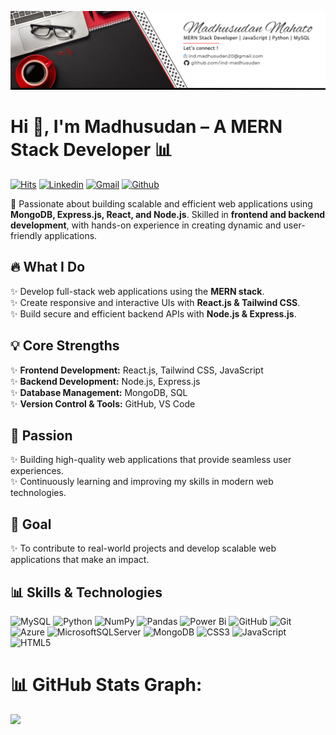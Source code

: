 ![External Image](https://github.com/ind-madhusudan/ind-madhusudan/blob/main/mern_design.png)

<h1>Hi 👋, I'm Madhusudan – A MERN Stack Developer 📊</h1>

[![Hits](https://hits.seeyoufarm.com/api/count/incr/badge.svg?url=https%3A%2F%2Fgithub.com%2Find-madhusudan%2Find-madhusudan&count_bg=%2379C83D&title_bg=%23555555&icon=&icon_color=%23E7E7E7&title=Profile+Views&edge_flat=false)](https://hits.seeyoufarm.com)
[![Linkedin](https://img.shields.io/badge/-LinkedIn-blue?style=flat&logo=Linkedin&logoColor=white)](https://www.linkedin.com/in/madhusudan-mahato/)
[![Gmail](https://img.shields.io/badge/-Gmail-c14438?style=flat&logo=Gmail&logoColor=white)](mailto:ind.madhusudan20@gmail.com)
[![Github](https://img.shields.io/github/followers/ind-madhusudan?label=Follow&style=social)](https://github.com/ind-madhusudan)
<!--[![Twitter Badge](https://img.shields.io/badge/-Twitter-1da1f2?labelColor=1da1f2&logo=twitter&logoColor=white&link=https://twitter.com/hejazizo)](https://twitter.com/hejazizo)
[![Website Badge](https://img.shields.io/badge/-Website-c14438?style=flat&logo=Google-Chrome&logoColor=white&link=https://pytopia.ai)](https://pytopia.ai)
[![Instagram Badge](https://img.shields.io/badge/-Instagram-purple?logo=instagram&logoColor=white&link=https://instagram.com/rustic_madhusudan/)](https://www.instagram.com/rustic_madhusudan)
-->

🚀 Passionate about building scalable and efficient web applications using **MongoDB, Express.js, React, and Node.js**. Skilled in **frontend and backend development**, with hands-on experience in creating dynamic and user-friendly applications.  

## 🔥 What I Do  
✨ Develop full-stack web applications using the **MERN stack**.  
✨ Create responsive and interactive UIs with **React.js & Tailwind CSS**.  
✨ Build secure and efficient backend APIs with **Node.js & Express.js**.  

## 💡 Core Strengths  
✨ **Frontend Development:** React.js, Tailwind CSS, JavaScript  
✨ **Backend Development:** Node.js, Express.js  
✨ **Database Management:** MongoDB, SQL  
✨ **Version Control & Tools:** GitHub, VS Code  

## 🎯 Passion  
✨ Building high-quality web applications that provide seamless user experiences.  
✨ Continuously learning and improving my skills in modern web technologies.  

## 🚀 Goal  
✨ To contribute to real-world projects and develop scalable web applications that make an impact.  

## 📊 Skills & Technologies
![MySQL](https://img.shields.io/badge/mysql-4479A1.svg?style=for-the-badge&logo=mysql&logoColor=white) ![Python](https://img.shields.io/badge/python-3670A0?style=for-the-badge&logo=python&logoColor=ffdd54)  ![NumPy](https://img.shields.io/badge/numpy-%23013243.svg?style=for-the-badge&logo=numpy&logoColor=white) ![Pandas](https://img.shields.io/badge/pandas-%23150458.svg?style=for-the-badge&logo=pandas&logoColor=white)  ![Power Bi](https://img.shields.io/badge/power_bi-F2C811?style=for-the-badge&logo=powerbi&logoColor=black) ![GitHub](https://img.shields.io/badge/github-%23121011.svg?style=for-the-badge&logo=github&logoColor=white) ![Git](https://img.shields.io/badge/git-%23F05033.svg?style=for-the-badge&logo=git&logoColor=white) ![Azure](https://img.shields.io/badge/azure-%230072C6.svg?style=for-the-badge&logo=microsoftazure&logoColor=white) ![MicrosoftSQLServer](https://img.shields.io/badge/Microsoft%20SQL%20Server-CC2927?style=for-the-badge&logo=microsoft%20sql%20server&logoColor=white)  ![MongoDB](https://img.shields.io/badge/MongoDB-%234ea94b.svg?style=for-the-badge&logo=mongodb&logoColor=white)  ![CSS3](https://img.shields.io/badge/css3-%231572B6.svg?style=for-the-badge&logo=css3&logoColor=white) ![JavaScript](https://img.shields.io/badge/javascript-%23323330.svg?style=for-the-badge&logo=javascript&logoColor=%23F7DF1E) ![HTML5](https://img.shields.io/badge/html5-%23E34F26.svg?style=for-the-badge&logo=html5&logoColor=white)


# 📊 GitHub Stats Graph:

[![](https://github-readme-activity-graph.vercel.app/graph?username=ind-madhusudan&bg_color=0d1117&color=58a6ff&line=58a6ff&point=f0f6fc&area=true&hide_border=true)](https://github.com/ind-madhusudan)

<!--![](https://github-readme-stats.vercel.app/api/top-langs/?username=ind-madhusudan&theme=dark&hide_border=false&include_all_commits=true&count_private=false&layout=compact)
## 🏆 GitHub Trophies
![](https://github-profile-trophy.vercel.app/?username=ind-madhusudan&theme=radical&no-frame=false&no-bg=false&margin-w=4)
<div>
  <img width="36.5%" align="left" src="https://github-readme-stats.vercel.app/api?username=ind-madhusudan&theme=dark&hide_border=false&include_all_commits=true&count_private=false" />
  <img width="40%"  src="https://github-readme-streak-stats.herokuapp.com/?user=ind-madhusudan&theme=dark&hide_border=false" />
</div>


---
[![](https://visitcount.itsvg.in/api?id=ind-madhusudan&icon=0&color=0)](https://visitcount.itsvg.in)
-->

